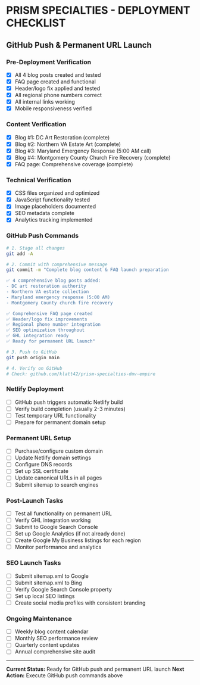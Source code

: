 # PRISM SPECIALTIES - DEPLOYMENT CHECKLIST
## GitHub Push & Permanent URL Launch

### Pre-Deployment Verification
- [x] All 4 blog posts created and tested
- [x] FAQ page created and functional
- [x] Header/logo fix applied and tested
- [x] All regional phone numbers correct
- [x] All internal links working
- [x] Mobile responsiveness verified

### Content Verification
- [x] Blog #1: DC Art Restoration (complete)
- [x] Blog #2: Northern VA Estate Art (complete)
- [x] Blog #3: Maryland Emergency Response (5:00 AM call)
- [x] Blog #4: Montgomery County Church Fire Recovery (complete)
- [x] FAQ page: Comprehensive coverage (complete)

### Technical Verification
- [x] CSS files organized and optimized
- [x] JavaScript functionality tested
- [x] Image placeholders documented
- [x] SEO metadata complete
- [x] Analytics tracking implemented

### GitHub Push Commands
```bash
# 1. Stage all changes
git add -A

# 2. Commit with comprehensive message
git commit -m "Complete blog content & FAQ launch preparation

✅ 4 comprehensive blog posts added:
- DC art restoration authority
- Northern VA estate collection
- Maryland emergency response (5:00 AM)
- Montgomery County church fire recovery

✅ Comprehensive FAQ page created
✅ Header/logo fix improvements
✅ Regional phone number integration
✅ SEO optimization throughout
✅ GHL integration ready
✅ Ready for permanent URL launch"

# 3. Push to GitHub
git push origin main

# 4. Verify on GitHub
# Check: github.com/klatt42/prism-specialties-dmv-empire
```

### Netlify Deployment
- [ ] GitHub push triggers automatic Netlify build
- [ ] Verify build completion (usually 2-3 minutes)
- [ ] Test temporary URL functionality
- [ ] Prepare for permanent domain setup

### Permanent URL Setup
- [ ] Purchase/configure custom domain
- [ ] Update Netlify domain settings
- [ ] Configure DNS records
- [ ] Set up SSL certificate
- [ ] Update canonical URLs in all pages
- [ ] Submit sitemap to search engines

### Post-Launch Tasks
- [ ] Test all functionality on permanent URL
- [ ] Verify GHL integration working
- [ ] Submit to Google Search Console
- [ ] Set up Google Analytics (if not already done)
- [ ] Create Google My Business listings for each region
- [ ] Monitor performance and analytics

### SEO Launch Tasks
- [ ] Submit sitemap.xml to Google
- [ ] Submit sitemap.xml to Bing
- [ ] Verify Google Search Console property
- [ ] Set up local SEO listings
- [ ] Create social media profiles with consistent branding

### Ongoing Maintenance
- [ ] Weekly blog content calendar
- [ ] Monthly SEO performance review
- [ ] Quarterly content updates
- [ ] Annual comprehensive site audit

---

**Current Status:** Ready for GitHub push and permanent URL launch
**Next Action:** Execute GitHub push commands above